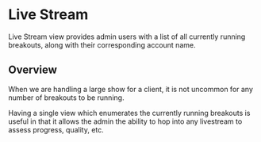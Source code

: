 # Live Stream

Live Stream view provides admin users with a list of all currently running breakouts, along with their corresponding account name.

## Overview

When we are handling a large show for a client, it is not uncommon for any number of breakouts to be running.

Having a single view which enumerates the currently running breakouts is useful in that it allows the admin the ability to hop into any livestream to assess progress, quality, etc.

